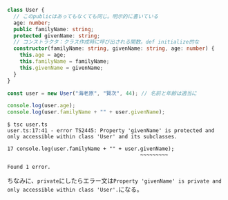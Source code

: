 ```ts
class User {
  // このpublicはあってもなくても同じ。明示的に書いている
  age: number;
  public familyName: string;
  protected givenName: string;
  // コンストラクタ：クラス作成時に呼び出される関数。def initialize的な
  constructor(familyName: string, givenName: string, age: number) {
    this.age = age;
    this.familyName = familyName;
    this.givenName = givenName;
  }
}

const user = new User("海老原", "賢次", 44); // 名前と年齢は適当に

console.log(user.age);
console.log(user.familyName + "" + user.givenName);
```

```
$ tsc user.ts
user.ts:17:41 - error TS2445: Property 'givenName' is protected and only accessible within class 'User' and its subclasses.

17 console.log(user.familyName + "" + user.givenName);
                                           ~~~~~~~~~

Found 1 error.
```

ちなみに、`private`にしたらエラー文は`Property 'givenName' is private and only accessible within class 'User'.`になる。
